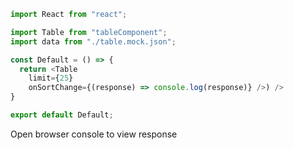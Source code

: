 ```js
import React from "react";

import Table from "tableComponent";
import data from "./table.mock.json";

const Default = () => {
  return <Table 
    limit={25}
    onSortChange={(response) => console.log(response)} />) />
}

export default Default;
```

Open browser console to view response
